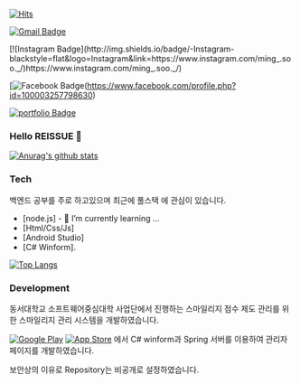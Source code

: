 <!--방문자수-->
[![Hits](https://hits.seeyoufarm.com/api/count/incr/badge.svg?url=https%3A%2F%2Fgithub.com%2Freissue%2Fhit-counter&count_bg=%2379C83D&title_bg=%23555555&icon=&icon_color=%23E7E7E7&title=hits&edge_flat=false)](https://hits.seeyoufarm.com)
<!--구글 이메일-->
[![Gmail Badge](https://img.shields.io/badge/Gmail-ea4335?style-flat-square&logo=Gmail&logoColor=white&link=mailto:ssh97540@gmail.com)](mailto:kms33233@gmail.com)
<!--인스타그램--> [![Instagram Badge](http://img.shields.io/badge/-Instagram-blackstyle=flat&logo=Instagram&link=https://www.instagram.com/ming_.soo._/)https://www.instagram.com/ming_.soo._/)
<!--페이스북-->
[![Facebook Badge](http://img.shields.io/badge/-Facebook-9cf?style=flat&logo=Facebook&link=https://www.facebook.com/profile.php?id=100003257798630)(https://www.facebook.com/profile.php?id=100003257798630)
<!--포트폴리오-->
[![portfolio Badge](http://img.shields.io/badge/-Portfolio-ff69b4?style=flat&logo=github&link=https://https://minsoo97.github.io/minsooPP/)](https://minsoo97.github.io/minsooPP/)


### Hello REISSUE 👋

[![Anurag's github stats](https://github-readme-stats.vercel.app/api?username=reissue)](https://github.com/anuraghazra/github-readme-stats)

### Tech

백엔드 공부를 주로 하고있으며 최근에 풀스택 에 관심이 있습니다.

* [node.js] - 🌱 I’m currently learning ...
* [Html/Css/Js]
* [Android Studio]
* [C# Winform].

[![Top Langs](https://github-readme-stats.vercel.app/api/top-langs/?username=reissue&layout=compact)](https://github.com/anuraghazra/github-readme-stats)

### Development

동서대학교 소프트웨어중심대학 사업단에서 진행하는 스마일리지 점수 제도 관리를 위한 스마일리지 관리 시스템을 개발하였습니다.

[![Google Play](https://img.shields.io/badge/Google%20Play-414141?style-flat-square&logo=Google%20Play&logoColor=white)](https://play.google.com/store/apps/details?id=com.dongseo.book&hl=ko) [![App Store](https://img.shields.io/badge/App%20Store-0d96f6?style-flat-square&logo=App%20Store&logoColor=white)](https://apps.apple.com/au/app/%EC%8A%A4%EB%A7%88%EC%9D%BC%EB%A6%AC%EC%A7%80/id1534837473) 에서 C# winform과 Spring 서버를 이용하여 관리자 페이지를 개발하였습니다.

보안상의 이유로 Repository는 비공개로 설정하였습니다.
<!--
**reissue/reissue** is a ✨ _special_ ✨ repository because its `README.md` (this file) appears on your GitHub profile.
Here are some ideas to get you started:

- 🔭 I’m currently working on ...
- 🌱 I’m currently learning ...
- 👯 I’m looking to collaborate on ...
- 🤔 I’m looking for help with ...
- 💬 Ask me about ...
- 📫 How to reach me: ...
- 😄 Pronouns: ...
- ⚡ Fun fact: ...
-->
